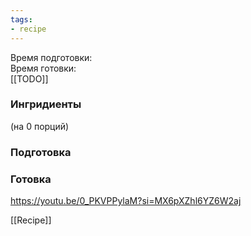 ```yaml
---
tags:
- recipe
---
```


Время подготовки:  
Время готовки:  
[[TODO]]

### Ингридиенты

(на 0 порций)

### Подготовка

### Готовка

https://youtu.be/0_PKVPPylaM?si=MX6pXZhl6YZ6W2aj

[[Recipe]]

